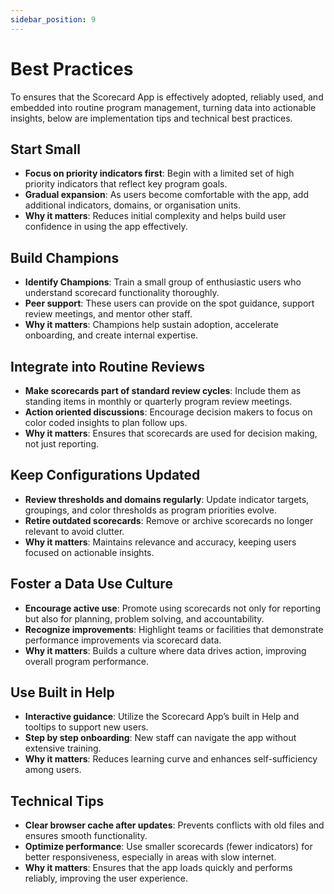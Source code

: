 ```yaml
---
sidebar_position: 9
---
```

# Best Practices

To ensures that the Scorecard App is effectively adopted, reliably used, and embedded into routine program management, turning data into actionable insights, below are implementation tips and technical best practices.

## Start Small
- **Focus on priority indicators first**: Begin with a limited set of high priority indicators that reflect key program goals.
- **Gradual expansion**: As users become comfortable with the app, add additional indicators, domains, or organisation units.
- **Why it matters**: Reduces initial complexity and helps build user confidence in using the app effectively.

## Build Champions
- **Identify Champions**: Train a small group of enthusiastic users who understand scorecard functionality thoroughly.
- **Peer support**: These users can provide on the spot guidance, support review meetings, and mentor other staff.
- **Why it matters**: Champions help sustain adoption, accelerate onboarding, and create internal expertise.

## Integrate into Routine Reviews
- **Make scorecards part of standard review cycles**: Include them as standing items in monthly or quarterly program review meetings.
- **Action oriented discussions**: Encourage decision makers to focus on color coded insights to plan follow ups.
- **Why it matters**: Ensures that scorecards are used for decision making, not just reporting.

## Keep Configurations Updated
- **Review thresholds and domains regularly**: Update indicator targets, groupings, and color thresholds as program priorities evolve.
- **Retire outdated scorecards**: Remove or archive scorecards no longer relevant to avoid clutter.
- **Why it matters**: Maintains relevance and accuracy, keeping users focused on actionable insights.

## Foster a Data Use Culture
- **Encourage active use**: Promote using scorecards not only for reporting but also for planning, problem solving, and accountability.
- **Recognize improvements**: Highlight teams or facilities that demonstrate performance improvements via scorecard data.
- **Why it matters**: Builds a culture where data drives action, improving overall program performance.

## Use Built in Help
- **Interactive guidance**: Utilize the Scorecard App’s built in Help and tooltips to support new users.
- **Step by step onboarding**: New staff can navigate the app without extensive training.
- **Why it matters**: Reduces learning curve and enhances self-sufficiency among users.

## Technical Tips
- **Clear browser cache after updates**: Prevents conflicts with old files and ensures smooth functionality.
- **Optimize performance**: Use smaller scorecards (fewer indicators) for better responsiveness, especially in areas with slow internet.
- **Why it matters**: Ensures that the app loads quickly and performs reliably, improving the user experience.

